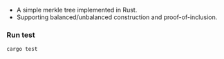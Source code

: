 * A simple merkle tree implemented in Rust.
* Supporting balanced/unbalanced construction and proof-of-inclusion.

### Run test
```
cargo test
```